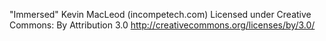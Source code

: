 "Immersed"
Kevin MacLeod (incompetech.com)
Licensed under Creative Commons: By Attribution 3.0
http://creativecommons.org/licenses/by/3.0/